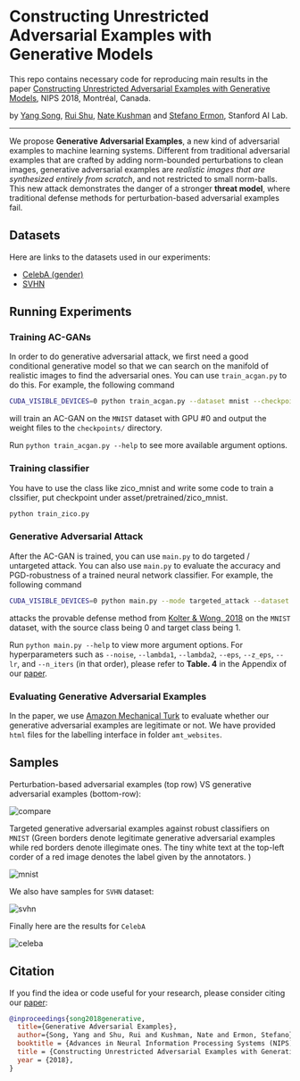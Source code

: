 # Constructing Unrestricted Adversarial Examples with Generative Models

This repo contains necessary code for reproducing main results in the paper [Constructing Unrestricted Adversarial Examples with Generative Models](https://arxiv.org/abs/1805.07894), NIPS 2018, Montréal, Canada. 

by [Yang Song](https://yang-song.github.io/), [Rui Shu](https://ruishu.io//), [Nate Kushman](http://www.kushman.org/) and [Stefano Ermon](https://cs.stanford.edu/~ermon/), Stanford AI Lab.

---

We propose **Generative Adversarial Examples**, a new kind of adversarial examples to machine learning systems. Different from traditional adversarial examples that are crafted by adding norm-bounded perturbations to clean images, generative adversarial examples are _realistic images that are synthesized entirely from scratch_, and not restricted to small norm-balls. This new attack demonstrates the danger of a stronger **threat model**, where traditional defense methods for perturbation-based adversarial examples fail.

## Datasets

Here are links to the datasets used in our experiments:
* [CelebA (gender)](https://drive.google.com/open?id=1coLQbEZW6zshHVYi00IYSRiexq4RkA2x)
* [SVHN](https://drive.google.com/open?id=1uPxNdW4K-GLFhqhOgtfI1jFFNEqp2eZn)

## Running Experiments

### Training AC-GANs

In order to do generative adversarial attack, we first need a good conditional generative model so that we can search on the manifold of realistic images to find the adversarial ones. You can use `train_acgan.py` to do this. For example, the following command

```bash
CUDA_VISIBLE_DEVICES=0 python train_acgan.py --dataset mnist --checkpoint_dir checkpoints/
```

will train an AC-GAN on the `MNIST` dataset with GPU #0 and output the weight files to the `checkpoints/` directory. 

Run `python train_acgan.py --help` to see more available argument options.

### Training classifier


You have to use the class like zico_mnist and write some code to train a clssifier, put checkpoint under asset/pretrained/zico_mnist. 

```bash
python train_zico.py
```
### Generative Adversarial Attack

After the AC-GAN is trained, you can use `main.py` to do targeted / untargeted attack. You can also use `main.py` to evaluate the accuracy and PGD-robustness of a trained neural network classifier. For example, the following command

```bash
CUDA_VISIBLE_DEVICES=0 python main.py --mode targeted_attack --dataset mnist --classifier zico --source 0 --target 1
```

attacks the provable defense method from [Kolter & Wong, 2018](https://arxiv.org/pdf/1711.00851.pdf) on the `MNIST` dataset, with the source class being 0 and target class being 1. 

Run `python main.py --help` to view more argument options. For hyperparameters such as `--noise`, `--lambda1`, `--lambda2`, `--eps`,  `--z_eps`, `--lr`, and `--n_iters` (in that order), please refer to **Table. 4** in the Appendix of our [paper](https://arxiv.org/pdf/1805.07894.pdf). 

### Evaluating Generative Adversarial Examples

In the paper, we use [Amazon Mechanical Turk](https://www.mturk.com/) to evaluate whether our generative adversarial examples are legitimate or not. We have provided `html` files for the labelling interface in folder `amt_websites`.


## Samples

 Perturbation-based adversarial examples (top row) VS generative adversarial examples (bottom-row):

![compare](assets/imgs/compare_adv_imgs.png)

Targeted generative adversarial examples against robust classifiers on `MNIST` (Green borders denote legitimate generative adversarial examples while red borders denote illegimate ones. The tiny white text at the top-left corder of a red image denotes the label given by the annotators. )

![mnist](assets/imgs/mnist_madry_adv_targeted_large_plot.jpg)

We also have samples for `SVHN` dataset:

![svhn](assets/imgs/svhn_resnet_adv_targeted_large_plot.png)

Finally here are the results for `CelebA`

![celeba](assets/imgs/celebA_resnet_adv_targeted_large_plot.jpg)

## Citation

If you find the idea or code useful for your research, please consider citing our [paper](https://arxiv.org/abs/1805.07894):

```bib
@inproceedings{song2018generative,
  title={Generative Adversarial Examples},
  author={Song, Yang and Shu, Rui and Kushman, Nate and Ermon, Stefano},
  booktitle = {Advances in Neural Information Processing Systems (NIPS)},
  title = {Constructing Unrestricted Adversarial Examples with Generative Models},
  year = {2018},
}
```

